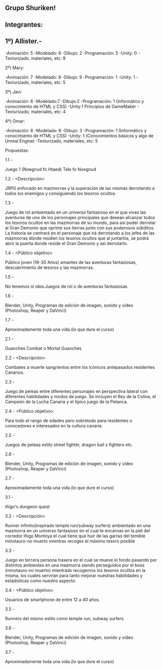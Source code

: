 ## Grupo Shuriken! 

## Integrantes:



## 1º) Allister.-

-Animación: 5
-Modelado: 6
-Dibujo: 2
-Programación: 5
-Unity: 0
-Texturizado, materiales, etc: 8

2º) Mary: 

-Animación: 7
-Modelado: 8
-Dibujo: 9
-Programación: 1
-Unity: 1
-Texturizado, materiales, etc: 5

3º) Javi:

-Animación: 6
-Modelado:7
-Dibujo:2
-Programación: 1 (Informático y conocimiento de HTML y CSS)
-Unity:1 Principios de GameMaker
-Texturizado, materiales, etc: 4

4º) Omar:

-Animación: 8 
-Modelado: 6
-Dibujo: 3
-Programación: 1 (Informático y conocimiento de HTML y CSS)
-Unity: 1 (Conocimientos básicos y algo de Unreal Engine)
-Texturizado, materiales, etc: 5




Propuestas:

1.1 - <Nombre> 

Juego 1 (Noegnud fo Htaed) Tale fo Noegnud

1.2 - <Descripción>

JRPG enfocado en mazmorras y la superación de las mismas derrotando a todos los enemigos y consiguiendo los tesoros ocultos.					


1.3 - <Objetivos>

Juego de rol ambientado en un universo fantasioso en el que vives las aventuras de uno de los personajes principales que desean alcanzar todos los tesoros ocultos en las mazmorras de su mundo, para así poder derrotar al Gran Demonio que oprime sus tierras junto con sus poderosos súbditos. 
La historia se centrará en el personaje que irá derrotando a los jefes de las mazmorras dónde residen los tesoros ocultos que al juntarlos, se podrá abrir la puerta donde reside el Gran Demonio y así derrotarlo.


1.4 - <Público objetivo>

Público joven (16-30 Años) amantes de las aventuras fantasiosas, descubrimiento de tesoros y las mazmorras.


1.5 - <Competencia>

No tenemos ni idea.Juegos de rol o de aventuras fantasiosas 

1.6 - <Recursos>

Blender, Unity, Programas de edición de imagen, sonido y vídeo (Photoshop, Reaper y DaVinci)

1.7 - <Tiempos>

Aproximadamente toda una vida.(lo que dure el curso)





2.1 - <Nombre>

Guanches Combat o Mortal Guanches


2.2 - <Descripción>

Combates a muerte sangrientos entre los icónicos antepasados residentes Canarios.

2.3 - <Objetivos>

Juego de peleas entre diferentes personajes en perspectiva lateral con diferentes habilidades y modos de juego. Se incluyen el Rey de la Colina, el Campeón de la Lucha Canaria y el típico juego de la Petanca.

2.4 - <Público objetivo>

Para todo el rango de edades pero sobretodo para residentes o conocedores e interesados en la cultura canaria.

2.5 - <Competencia>

Juegos de peleas estilo street fighter, dragon ball z fighters etc.

2.6 - <Recursos>

Blender, Unity, Programas de edición de imagen, sonido y vídeo (Photoshop, Reaper y DaVinci)

2.7 - <Tiempos>

Aproximadamente toda una vida.(lo que dure el curso)


3.1 - <Nombre>

Iñigo's dungeon quest 

3.2 - <Descripción>

Runner infinito(inspirado temple run/subway surfers) ambientado en una mazmorra en un universo fantasioso en el cual te encarnas en la piel del corredor Iñigo Montoya el cual tiene que huir de las garras del temible minotauro-no muerto mientras recoges el máximo tesoro posible  

3.3 - <Objetivos>

Juego en tercera persona trasera en el cual se mueve el fondo pasando por distintos ambientes en una mazmorra siendo perseguidos por el boss (minotauro-no muerto) mientrads recogemos los tesoros ocultos en la misma, los cuales servirán para tanto mejorar nuestras habilidades y estadisticas como nuestro aspecto.

3.4 - <Público objetivo>

Usuarios de smartphone de entre 12 a 40 años.

3.5 - <Competencia>

Runners del mismo estilo como temple run, subway surfers

3.6 - <Recursos>

Blender, Unity, Programas de edición de imagen, sonido y vídeo (Photoshop, Reaper y DaVinci)

3.7 - <Tiempos>

Aproximadamente toda una vida.(lo que dure el curso)
